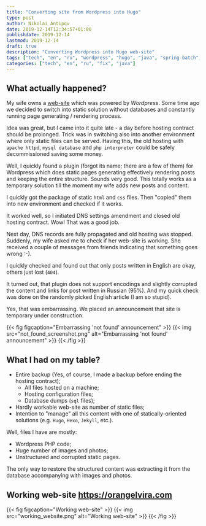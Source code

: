 ```yaml
---
title: "Converting site from Wordpress into Hugo"
type: post
author: Nikolai Antipov
date: 2019-12-14T12:34:57+01:00
publishdate: 2019-12-14
lastmod: 2019-12-14
draft: true
description: "Converting Wordpress into Hugo web-site"
tags: ["tech", "en", "ru", "wordpress", "hugo", "java", "spring-batch", "converter"]
categories: ["tech", "en", "ru", "fix", "java"]
---
```


## What actually happened?

My wife owns a [web-site](https://orangelvira.com) which was powered by _Wordpress_.
Some time ago we decided to switch into static solution without databases and constantly running page generating / rendering process.

Idea was great, but I came into it quite late - a day before hosting contract should be prolonged.
Trick was in switching also into another environment where only static files can be served. Having this, the
old hosting with `apache httpd`, `mysql database` and `php interpreter` could be safely decommissioned saving some money.

Well, I quickly found a plugin (forgot its name; there are a few of them) for Wordpress which does static pages generating effectively rendering posts and keeping the entire structure. Sounds very good.
This totally works as a temporary solution till the moment my wife adds new posts and content.

I quickly got the package of static `html` and `css` files. Then "copied" them into new environment and checked if it works.

It worked well, so I initiated DNS settings amendment and closed old hosting contract. Wow! That was a good job.

Next day, DNS records are fully propagated and old hosting was stopped. Suddenly, my wife asked me to check if her web-site is working. She received a couple of messages from friends indicating that something goes wrong :-).

I quickly checked and found out that only posts written in English are okay, others just lost (`404`).

It turned out, that plugin does not support encodings and slightly corrupted the content and links for post written in Russian (95%). And my quick check was done on the randomly picked English article (I am so stupid).

Yes, that was embarrassing. We placed an announcement that site is temporary under construction.

{{< fig figcaption="Embarrassing 'not found' announcement" >}}
  {{< img src="not_found_screenshot.png" alt="Embarrassing 'not found' announcement" >}}
{{< /fig >}}

## What I had on my table?

* Entire backup (Yes, of course, I made a backup before ending the hosting contract);
  * All files hosted on a machine;
  * Hosting configuration files;
  * Database dumps (`sql` files);
* Hardly workable web-site as number of static files;
* Intention to "manage" all this content with one of statically-oriented solutions (e.g. `Hugo`, `Hexo`, `Jekyll`, etc.).

Well, files I have are mostly:
* Wordpress PHP code;
* Huge number of images and photos;
* Unstructured and corrupted static pages.

The only way to restore the structured content was extracting it from the database accompanying with images and photos.

## Working web-site https://orangelvira.com

{{< fig figcaption="Working web-site" >}}
  {{< img src="working_website.png" alt="Working web-site" >}}
{{< /fig >}}
